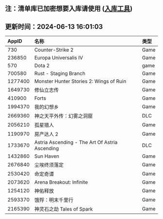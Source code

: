 ## 注：清单库已加密想要入库请使用 ([入库工具](https://github.com/BlankTMing/ManifestAutoUpdate/releases))

## 更新时间：2024-06-13 16:01:03
| AppID | 名称 | 类型  |
| :-------------------- | :----------------------------- | :----------- |
| 730 | Counter-Strike 2| Game |
| 236850 | Europa Universalis IV| Game |
| 570 | Dota 2| game |
| 700580 | Rust - Staging Branch| Game |
| 1277400 | Monster Hunter Stories 2: Wings of Ruin| Game |
| 1649730 | 修仙立志传| Game |
| 410900 | Forts| Game |
| 1994370 | 我的幻想乡| Game |
| 2669360 | 神之天平外传：幻雾之洞窟| DLC |
| 2056210 | 孤星猎人| Game |
| 1190970 | 房产达人 2| Game |
| 1733670 | Astria Ascending - The Art Of Astria Ascending| DLC |
| 1432860 | Sun Haven| Game |
| 2676840 | 尘埃终须落定| Game |
| 2530420 | 命定奇谭| Game |
| 2073620 | Arena Breakout: Infinite| Game |
| 1254120 | 神佑释放| Game |
| 2593370 | 饿殍：明末千里行| Game |
| 2165390 | 神灵石之劫 Tales of Spark| Game |
